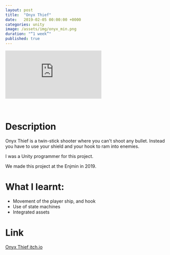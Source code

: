```yaml
---
layout: post
title:  "Onyx Thief"
date:   2019-02-05 00:00:00 +0000
categories: unity
image: /assets/img/onyx_min.png
duration: "“1 week”"
published: true
---
```


<div class="video-container">
<iframe src="https://www.youtube.com/embed/8eS5G-Xckvg" title="YouTube video player" frameborder="0" allow="accelerometer; autoplay; clipboard-write; encrypted-media; gyroscope; picture-in-picture" allowfullscreen></iframe>
</div>

&nbsp;

# Description

Onyx Thief is a twin-stick shooter where you can't shoot any bullet. Instead you have to use your shield and your hook to ram into enemies.

I was a Unity programmer for this project.


We made this project at the Enjmin in 2019.

# What I learnt:
* Movement of the player ship, and hook
* Use of state machines
* Integrated assets

# Link

[Onyx Thief itch.io](https://batagogo.itch.io/onyx-thief)